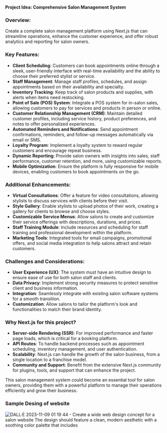 **Project Idea: Comprehensive Salon Management System**

### Overview:
Create a complete salon management platform using Next.js that can streamline operations, enhance the customer experience, and offer robust analytics and reporting for salon owners.

### Key Features:

- **Client Scheduling**: Customers can book appointments online through a sleek, user-friendly interface with real-time availability and the ability to choose their preferred stylist or service.
- **Staff Management**: Manage staff profiles, schedules, and assign appointments based on their availability and specialty.
- **Inventory Tracking**: Keep track of salon products and supplies, with alerts when items need restocking.
- **Point of Sale (POS) System**: Integrate a POS system for in-salon sales, allowing customers to pay for services and products in person or online.
- **Customer Relationship Management (CRM)**: Maintain detailed customer profiles, including service history, product preferences, and notes to offer personalized experiences.
- **Automated Reminders and Notifications**: Send appointment confirmations, reminders, and follow-up messages automatically via email or SMS.
- **Loyalty Program**: Implement a loyalty system to reward regular customers and encourage repeat business.
- **Dynamic Reporting**: Provide salon owners with insights into sales, staff performance, customer retention, and more, using customizable reports.
- **Mobile Optimization**: Ensure the platform is fully responsive for mobile devices, enabling customers to book appointments on the go.

### Additional Enhancements:

- **Virtual Consultations**: Offer a feature for video consultations, allowing stylists to discuss services with clients before their visit.
- **Style Gallery**: Enable stylists to upload photos of their work, creating a gallery for clients to browse and choose styles.
- **Customizable Service Menus**: Allow salons to create and customize their service offerings with descriptions, durations, and prices.
- **Staff Training Module**: Include resources and scheduling for staff training and professional development within the platform.
- **Marketing Tools**: Integrated tools for email campaigns, promotional offers, and social media integration to help salons attract and retain customers.

### Challenges and Considerations:

- **User Experience (UX)**: The system must have an intuitive design to ensure ease of use for both salon staff and clients.
- **Data Privacy**: Implement strong security measures to protect sensitive client and business information.
- **Integration**: Seamlessly integrate with existing salon software systems for a smooth transition.
- **Customization**: Allow salons to tailor the platform's look and functionalities to match their brand identity.

### Why Next.js for this project?

- **Server-side Rendering (SSR)**: For improved performance and faster page loads, which is critical for a booking platform.
- **API Routes**: To handle backend processes such as appointment scheduling, inventory management, and user authentication.
- **Scalability**: Next.js can handle the growth of the salon business, from a single location to a franchise model.
- **Community and Support**: Benefit from the extensive Next.js community for plugins, tools, and support that can enhance the project.

This salon management system could become an essential tool for salon owners, providing them with a powerful platform to manage their operations efficiently and grow their business.

### Sample Desing of website
![DALL·E 2023-11-09 01 19 44 - Create a wide web design concept for a salon website  The design should feature a clean, modern aesthetic with a soothing color palette that includes ](https://github.com/siddharth9805/SSN_IS601/assets/32770034/b19e4572-0a9f-4415-a329-4abd420a1c1b)
